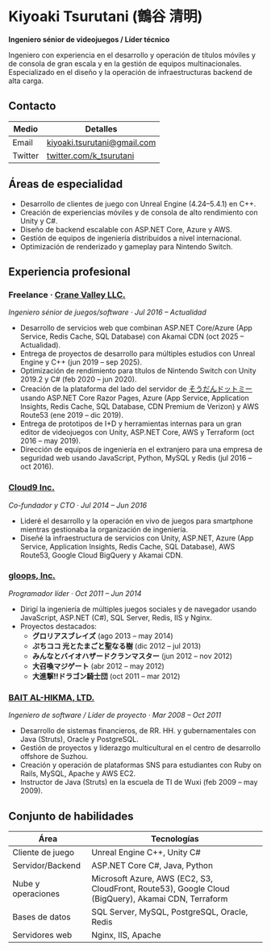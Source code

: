 # Kiyoaki Tsurutani (鶴谷 清明)

**Ingeniero sénior de videojuegos / Líder técnico**

Ingeniero con experiencia en el desarrollo y operación de títulos móviles y de consola de gran escala y en la gestión de equipos multinacionales. Especializado en el diseño y la operación de infraestructuras backend de alta carga.

## Contacto

| Medio | Detalles |
| --- | --- |
| Email | [kiyoaki.tsurutani@gmail.com](mailto:kiyoaki.tsurutani@gmail.com) |
| Twitter | [twitter.com/k_tsurutani](https://twitter.com/k_tsurutani) |

## Áreas de especialidad

- Desarrollo de clientes de juego con Unreal Engine (4.24–5.4.1) en C++.
- Creación de experiencias móviles y de consola de alto rendimiento con Unity y C#.
- Diseño de backend escalable con ASP.NET Core, Azure y AWS.
- Gestión de equipos de ingeniería distribuidos a nivel internacional.
- Optimización de renderizado y gameplay para Nintendo Switch.

## Experiencia profesional

### Freelance · [Crane Valley LLC.](https://www.crane-valley.co.jp/)
*Ingeniero sénior de juegos/software · Jul 2016 – Actualidad*

- Desarrollo de servicios web que combinan ASP.NET Core/Azure (App Service, Redis Cache, SQL Database) con Akamai CDN (oct 2025 – Actualidad).
- Entrega de proyectos de desarrollo para múltiples estudios con Unreal Engine y C++ (jun 2019 – sep 2025).
- Optimización de rendimiento para títulos de Nintendo Switch con Unity 2019.2 y C# (feb 2020 – jun 2020).
- Creación de la plataforma del lado del servidor de [そうだんドットミー](https://www.google.com/search?q=%E3%81%9D%E3%81%86%E3%81%A0%E3%82%93%E3%83%89%E3%83%83%E3%83%88%E3%83%9F%E3%83%BC) usando ASP.NET Core Razor Pages, Azure (App Service, Application Insights, Redis Cache, SQL Database, CDN Premium de Verizon) y AWS Route53 (ene 2019 – dic 2019).
- Entrega de prototipos de I+D y herramientas internas para un gran editor de videojuegos con Unity, ASP.NET Core, AWS y Terraform (oct 2016 – may 2019).
- Dirección de equipos de ingeniería en el extranjero para una empresa de seguridad web usando JavaScript, Python, MySQL y Redis (jul 2016 – oct 2016).

### [Cloud9 Inc.](https://cloud9-plus.com/)
*Co-fundador y CTO · Jul 2014 – Jun 2016*

- Lideré el desarrollo y la operación en vivo de juegos para smartphone mientras gestionaba la organización de ingeniería.
- Diseñé la infraestructura de servicios con Unity, ASP.NET, Azure (App Service, Application Insights, Redis Cache, SQL Database), AWS Route53, Google Cloud BigQuery y Akamai CDN.

### [gloops, Inc.](https://www.google.com/search?q=gloops)
*Programador líder · Oct 2011 – Jun 2014*

- Dirigí la ingeniería de múltiples juegos sociales y de navegador usando JavaScript, ASP.NET (C#), SQL Server, Redis, IIS y Nginx.
- Proyectos destacados:
  - **グロリアスブレイズ** (ago 2013 – may 2014)
  - **ぷちココ 光とたまごと聖なる樹** (dic 2012 – jul 2013)
  - **みんなとバイオハザードクランマスター** (jun 2012 – nov 2012)
  - **大召喚マジゲート** (abr 2012 – may 2012)
  - **大進撃!!ドラゴン騎士団** (oct 2011 – mar 2012)

### [BAIT AL-HIKMA, LTD.](https://www.bai.co.jp/)
*Ingeniero de software / Líder de proyecto · Mar 2008 – Oct 2011*

- Desarrollo de sistemas financieros, de RR. HH. y gubernamentales con Java (Struts), Oracle y PostgreSQL.
- Gestión de proyectos y liderazgo multicultural en el centro de desarrollo offshore de Suzhou.
- Creación y operación de plataformas SNS para estudiantes con Ruby on Rails, MySQL, Apache y AWS EC2.
- Instructor de Java (Struts) en la escuela de TI de Wuxi (feb 2009 – may 2009).

## Conjunto de habilidades

| Área | Tecnologías |
| --- | --- |
| Cliente de juego | Unreal Engine C++, Unity C# |
| Servidor/Backend | ASP.NET Core C#, Java, Python |
| Nube y operaciones | Microsoft Azure, AWS (EC2, S3, CloudFront, Route53), Google Cloud (BigQuery), Akamai CDN, Terraform |
| Bases de datos | SQL Server, MySQL, PostgreSQL, Oracle, Redis |
| Servidores web | Nginx, IIS, Apache |
